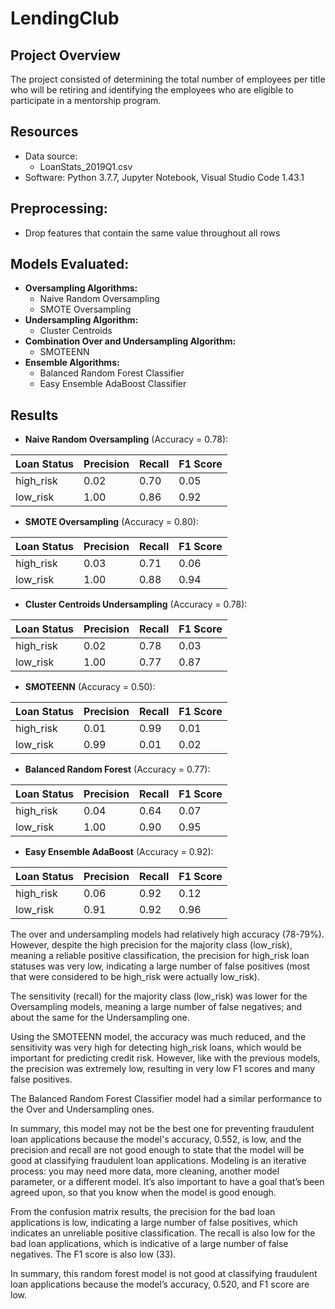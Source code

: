 # LendingClub

## Project Overview
The project consisted of determining the total number of employees per title who will be retiring and identifying the employees who are eligible to participate in a mentorship program.

## Resources
- Data source:
    - LoanStats_2019Q1.csv
- Software: Python 3.7.7, Jupyter Notebook, Visual Studio Code 1.43.1

## Preprocessing:
* Drop features that contain the same value throughout all rows


## Models Evaluated:
- **Oversampling Algorithms:**
    - Naive Random Oversampling
    - SMOTE Oversampling
- **Undersampling Algorithm:**
    - Cluster Centroids
- **Combination Over and Undersampling Algorithm:**
    - SMOTEENN
- **Ensemble Algorithms:**
    - Balanced Random Forest Classifier
    - Easy Ensemble AdaBoost Classifier

## Results
- **Naive Random Oversampling** (Accuracy = 0.78):

| Loan Status | Precision | Recall | F1 Score |
| ------ | ------ | ------ | ------ |
| high_risk | 0.02 | 0.70 | 0.05 |
| low_risk | 1.00 | 0.86 | 0.92 |

- **SMOTE Oversampling** (Accuracy = 0.80):

| Loan Status | Precision | Recall | F1 Score |
| ------ | ------ | ------ | ------ |
| high_risk | 0.03 | 0.71 | 0.06 |
| low_risk | 1.00 | 0.88 | 0.94 |

- **Cluster Centroids Undersampling** (Accuracy = 0.78):

| Loan Status | Precision | Recall | F1 Score |
| ------ | ------ | ------ | ------ |
| high_risk | 0.02 | 0.78 | 0.03 |
| low_risk | 1.00 | 0.77 | 0.87 |

- **SMOTEENN** (Accuracy = 0.50):

| Loan Status | Precision | Recall | F1 Score |
| ------ | ------ | ------ | ------ |
| high_risk | 0.01 | 0.99 | 0.01 |
| low_risk | 0.99 | 0.01 | 0.02 |

- **Balanced Random Forest** (Accuracy = 0.77):

| Loan Status | Precision | Recall | F1 Score |
| ------ | ------ | ------ | ------ |
| high_risk | 0.04 | 0.64 | 0.07 |
| low_risk | 1.00 | 0.90 | 0.95 |

- **Easy Ensemble AdaBoost** (Accuracy = 0.92):

| Loan Status | Precision | Recall | F1 Score |
| ------ | ------ | ------ | ------ |
| high_risk | 0.06 | 0.92 | 0.12 |
| low_risk | 0.91 | 0.92 | 0.96 |

The over and undersampling models had relatively high accuracy (78-79%). However, despite the high precision for the majority class (low_risk), meaning a reliable positive classification, the precision for high_risk loan statuses was very low, indicating a large number of false positives (most that were considered to be high_risk were actually low_risk).

The sensitivity (recall) for the majority class (low_risk) was lower for the Oversampling models, meaning a large number of false negatives; and about the same for the Undersampling one.

Using the SMOTEENN model, the accuracy was much reduced, and the sensitivity was very high for detecting high_risk loans, which would be important for predicting credit risk. However, like with the previous models, the precision was extremely low, resulting in very low F1 scores and many false positives.

The Balanced Random Forest Classifier model had a similar performance to the Over and Undersampling ones.

In summary, this model may not be the best one for preventing fraudulent loan applications because the model's accuracy, 0.552, is low, and the precision and recall are not good enough to state that the model will be good at classifying fraudulent loan applications. Modeling is an iterative process: you may need more data, more cleaning, another model parameter, or a different model. It’s also important to have a goal that’s been agreed upon, so that you know when the model is good enough.

From the confusion matrix results, the precision for the bad loan applications is low, indicating a large number of false positives, which indicates an unreliable positive classification. The recall is also low for the bad loan applications, which is indicative of a large number of false negatives. The F1 score is also low (33).

In summary, this random forest model is not good at classifying fraudulent loan applications because the model’s accuracy, 0.520, and F1 score are low.
